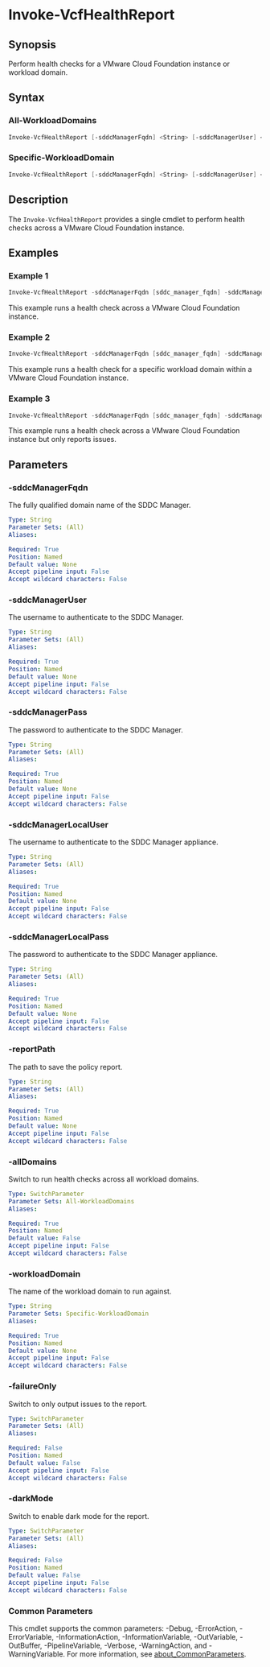 # Invoke-VcfHealthReport

## Synopsis

Perform health checks for a VMware Cloud Foundation instance or workload domain.

## Syntax

### All-WorkloadDomains

```powershell
Invoke-VcfHealthReport [-sddcManagerFqdn] <String> [-sddcManagerUser] <String> [-sddcManagerPass] <String> [-sddcManagerLocalUser] <String> [-sddcManagerLocalPass] <String> [-reportPath] <String> [-allDomains] [-failureOnly] [-darkMode] [<CommonParameters>]
```

### Specific-WorkloadDomain

```powershell
Invoke-VcfHealthReport [-sddcManagerFqdn] <String> [-sddcManagerUser] <String> [-sddcManagerPass] <String> [-sddcManagerLocalUser] <String> [-sddcManagerLocalPass] <String> [-reportPath] <String> [-workloadDomain] <String> [-failureOnly] [-darkMode] [<CommonParameters>]
```

## Description

The `Invoke-VcfHealthReport` provides a single cmdlet to perform health checks across a VMware Cloud Foundation instance.

## Examples

### Example 1

```powershell
Invoke-VcfHealthReport -sddcManagerFqdn [sddc_manager_fqdn] -sddcManagerUser [admin_username] -sddcManagerPass [admin_password] -sddcManagerLocalUser [local_username] -sddcManagerLocalPass [local_password] -reportPath [report_path] -allDomains
```

This example runs a health check across a VMware Cloud Foundation instance.

### Example 2

```powershell
Invoke-VcfHealthReport -sddcManagerFqdn [sddc_manager_fqdn] -sddcManagerUser [admin_username] -sddcManagerPass [admin_password] -sddcManagerLocalUser [local_username] -sddcManagerLocalPass [local_password] -reportPath [report_path] -workloadDomain [workload_domain_name]
```

This example runs a health check for a specific workload domain within a VMware Cloud Foundation instance.

### Example 3

```powershell
Invoke-VcfHealthReport -sddcManagerFqdn [sddc_manager_fqdn] -sddcManagerUser [admin_username] -sddcManagerPass [admin_password] -sddcManagerLocalUser [local_username] -sddcManagerLocalPass [local_password] -reportPath [report_path] -allDomains -failureOnly
```

This example runs a health check across a VMware Cloud Foundation instance but only reports issues.

## Parameters

### -sddcManagerFqdn

The fully qualified domain name of the SDDC Manager.

```yaml
Type: String
Parameter Sets: (All)
Aliases:

Required: True
Position: Named
Default value: None
Accept pipeline input: False
Accept wildcard characters: False
```

### -sddcManagerUser

The username to authenticate to the SDDC Manager.

```yaml
Type: String
Parameter Sets: (All)
Aliases:

Required: True
Position: Named
Default value: None
Accept pipeline input: False
Accept wildcard characters: False
```

### -sddcManagerPass

The password to authenticate to the SDDC Manager.

```yaml
Type: String
Parameter Sets: (All)
Aliases:

Required: True
Position: Named
Default value: None
Accept pipeline input: False
Accept wildcard characters: False
```

### -sddcManagerLocalUser

The username to authenticate to the SDDC Manager appliance.

```yaml
Type: String
Parameter Sets: (All)
Aliases:

Required: True
Position: Named
Default value: None
Accept pipeline input: False
Accept wildcard characters: False
```

### -sddcManagerLocalPass

The password to authenticate to the SDDC Manager appliance.

```yaml
Type: String
Parameter Sets: (All)
Aliases:

Required: True
Position: Named
Default value: None
Accept pipeline input: False
Accept wildcard characters: False
```

### -reportPath

The path to save the policy report.

```yaml
Type: String
Parameter Sets: (All)
Aliases:

Required: True
Position: Named
Default value: None
Accept pipeline input: False
Accept wildcard characters: False
```

### -allDomains

Switch to run health checks across all workload domains.

```yaml
Type: SwitchParameter
Parameter Sets: All-WorkloadDomains
Aliases:

Required: True
Position: Named
Default value: False
Accept pipeline input: False
Accept wildcard characters: False
```

### -workloadDomain

The name of the workload domain to run against.

```yaml
Type: String
Parameter Sets: Specific-WorkloadDomain
Aliases:

Required: True
Position: Named
Default value: None
Accept pipeline input: False
Accept wildcard characters: False
```

### -failureOnly

Switch to only output issues to the report.

```yaml
Type: SwitchParameter
Parameter Sets: (All)
Aliases:

Required: False
Position: Named
Default value: False
Accept pipeline input: False
Accept wildcard characters: False
```

### -darkMode

Switch to enable dark mode for the report.

```yaml
Type: SwitchParameter
Parameter Sets: (All)
Aliases:

Required: False
Position: Named
Default value: False
Accept pipeline input: False
Accept wildcard characters: False
```

### Common Parameters

This cmdlet supports the common parameters: -Debug, -ErrorAction, -ErrorVariable, -InformationAction, -InformationVariable, -OutVariable, -OutBuffer, -PipelineVariable, -Verbose, -WarningAction, and -WarningVariable. For more information, see [about_CommonParameters](http://go.microsoft.com/fwlink/?LinkID=113216).
